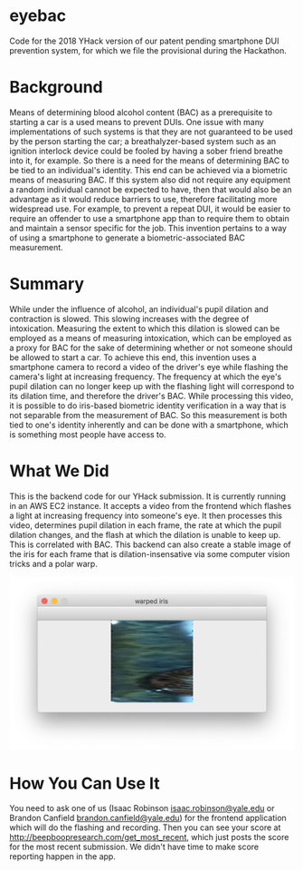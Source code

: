# eyebac
Code for the 2018 YHack version of our patent pending smartphone DUI prevention system, for which we file the provisional during the Hackathon.

# Background
Means of determining blood alcohol content (BAC) as a prerequisite to starting a car is a used means to prevent DUIs. One issue with many implementations of such systems is that they are not guaranteed to be used by the person starting the car; a breathalyzer-based system such as an ignition interlock device could be fooled by having a sober friend breathe into it, for example. So there is a need for the means of determining BAC to be tied to an individual's identity. This end can be achieved via a biometric means of measuring BAC. If this system also did not require any equipment a random individual cannot be expected to have, then that would also be an advantage as it would reduce barriers to use, therefore facilitating more widespread use. For example, to prevent a repeat DUI, it would be easier to require an offender to use a smartphone app than to require them to obtain and maintain a sensor specific for the job. This invention pertains to a way of using a smartphone to generate a biometric-associated BAC measurement.

# Summary
While under the influence of alcohol, an individual's pupil dilation and contraction is slowed. This slowing increases with the degree of intoxication. Measuring the extent to which this dilation is slowed can be employed as a means of measuring intoxication, which can be employed as a proxy for BAC for the sake of determining whether or not someone should be allowed to start a car. To achieve this end, this invention uses a smartphone camera to record a video of the driver's eye while flashing the camera's light at increasing frequency. The frequency at which the eye's pupil dilation can no longer keep up with the flashing light will correspond to its dilation time, and therefore the driver's BAC. While processing this video, it is possible to do iris-based biometric identity verification in a way that is not separable from the measurement of BAC. So this measurement is both tied to one's identity inherently and can be done with a smartphone, which is something most people have access to.

# What We Did
This is the backend code for our YHack submission. It is currently running in an AWS EC2 instance. It accepts a video from the frontend which flashes a light at increasing frequency into someone's eye. It then processes this video, determines pupil dilation in each frame, the rate at which the pupil dilation changes, and the flash at which the dilation is unable to keep up. This is correlated with BAC. This backend can also create a stable image of the iris for each frame that is dilation-insensative via some computer vision tricks and a polar warp.

![Alt text](warped_iris.png?raw=True "Stable Iris Example")

# How You Can Use It
You need to ask one of us (Isaac Robinson <isaac.robinson@yale.edu> or Brandon Canfield <brandon.canfield@yale.edu>) for the frontend application which will do the flashing and recording. Then you can see your score at <http://beepboopresearch.com/get_most_recent>, which just posts the score for the most recent submission. We didn't have time to make score reporting happen in the app.
